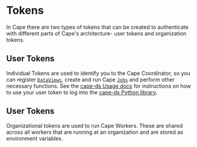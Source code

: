 # Tokens

In Cape there are two types of tokens that can be created to authenticate with different parts of Cape's architecture- user tokens and organization tokens.

## User Tokens
Individual Tokens are used to identify you to the Cape Coordinator, so you can register [`DataViews`](/libraries/cape-ds/reference/#dataview), create and run Cape [`Jobs`](/libraries/cape-ds/reference/#job) and perform other necessary functions. See the [cape-ds Usage docs](/libraries/cape-ds/usage/login) for instructions on how to use your user token to log into the [cape-ds Python library](/libraries/cape-ds).

## User Tokens
Organizational tokens are used to run Cape Workers. These are shared across all workers that are running at an organization and are stored as environment variables.



